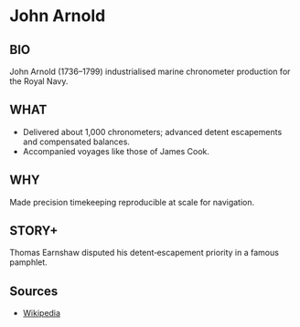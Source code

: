 ---
---
# John Arnold

## BIO
John Arnold (1736–1799) industrialised marine chronometer production for the Royal Navy.

## WHAT
- Delivered about 1,000 chronometers; advanced detent escapements and compensated balances.
- Accompanied voyages like those of James Cook.

## WHY
Made precision timekeeping reproducible at scale for navigation.

## STORY+
Thomas Earnshaw disputed his detent‑escapement priority in a famous pamphlet.

## Sources
- [Wikipedia](https://en.wikipedia.org/wiki/John_Arnold)

